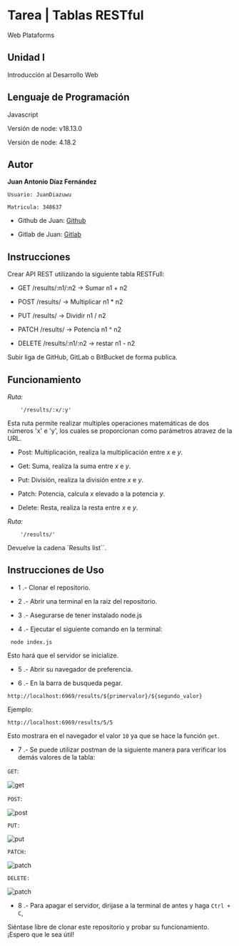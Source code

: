 # Tarea | Tablas RESTful

Web Plataforms

## Unidad I

Introducción al Desarrollo Web

## Lenguaje de Programación

Javascript

Versión de node: v18.13.0

Versión de node: 4.18.2

## Autor

**Juan Antonio Díaz Fernández**

	Usuario: JuanDiazuwu

	Matricula: 348637

* Github de Juan: [Github](https://github.com/JuanDiazuwu)

* Gitlab de Juan: [Gitlab](https://gitlab.com/a348637)

## Instrucciones

Crear API REST utilizando la siguiente tabla RESTFull:

 * GET /results/:n1/:n2 -> Sumar n1 + n2

 * POST /results/ -> Multiplicar n1 * n2

 * PUT /results/ -> Dividir n1 / n2

 * PATCH /results/ -> Potencia n1 ^ n2

 * DELETE /results/:n1/:n2 -> restar n1 - n2

Subir liga de GitHub, GitLab o BitBucket de forma publica.

## Funcionamiento

*Ruta:*

```
    '/results/:x/:y'
```

Esta ruta permite realizar multiples operaciones matemáticas de dos números 'x' e 'y', los cuales se proporcionan como parámetros atravez de la URL.

 * Post: Multiplicación, realiza la multiplicación entre _x_ e _y_.

 * Get: Suma, realiza la suma entre _x_ e _y_.

 * Put: División, realiza la división entre _x_ e _y_.

 * Patch: Potencia, calcula _x_ elevado a la potencia _y_.

 * Delete: Resta, realiza la resta entre _x_ e _y_.

 *Ruta:*

```
    '/results/'
```

Devuelve la cadena `Results list``.

## Instrucciones de Uso

 * 1 .- Clonar el repositorio.

 * 2 .- Abrir una terminal en la raíz del repositorio.

 * 3 .- Asegurarse de tener instalado node.js

 * 4 .- Ejecutar el siguiente comando en la terminal:

```
 node index.js
```

Esto hará que el servidor se inicialize.

 * 5 .- Abrir su navegador de preferencia.

 * 6 .- En la barra de busqueda pegar.

```
http://localhost:6969/results/${primervalor}/${segundo_valor}
```

Ejemplo: 

```
http://localhost:6969/results/5/5
```

Esto mostrara en el navegador el valor `10` ya que se hace la función `get`.

 * 7 .- Se puede utilizar postman de la siguiente manera para verificar los demás valores de la tabla:

`GET`:

![get](./img/get.jpeg)

`POST`:

![post](./img/post.jpeg)

`PUT:`

![put](./img/put.jpeg)

`PATCH:`

![patch](./img/patch.jpeg)

`DELETE:`

![patch](./img/delete.jpeg)

 * 8 .- Para apagar el servidor, dirijase a la terminal de antes y haga `Ctrl + C`,

Siéntase libre de clonar este repositorio y probar su funcionamiento. ¡Espero que le sea útil!